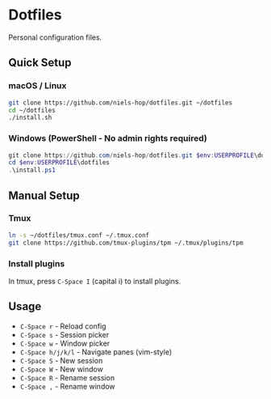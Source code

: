 # Dotfiles

Personal configuration files.

## Quick Setup

### macOS / Linux
```bash
git clone https://github.com/niels-hop/dotfiles.git ~/dotfiles
cd ~/dotfiles
./install.sh
```

### Windows (PowerShell - No admin rights required)
```powershell
git clone https://github.com/niels-hop/dotfiles.git $env:USERPROFILE\dotfiles
cd $env:USERPROFILE\dotfiles
.\install.ps1
```

## Manual Setup

### Tmux
```bash
ln -s ~/dotfiles/tmux.conf ~/.tmux.conf
git clone https://github.com/tmux-plugins/tpm ~/.tmux/plugins/tpm
```

### Install plugins
In tmux, press `C-Space I` (capital i) to install plugins.

## Usage
- `C-Space r` - Reload config
- `C-Space s` - Session picker  
- `C-Space w` - Window picker
- `C-Space h/j/k/l` - Navigate panes (vim-style)
- `C-Space S` - New session
- `C-Space W` - New window
- `C-Space R` - Rename session
- `C-Space ,` - Rename window